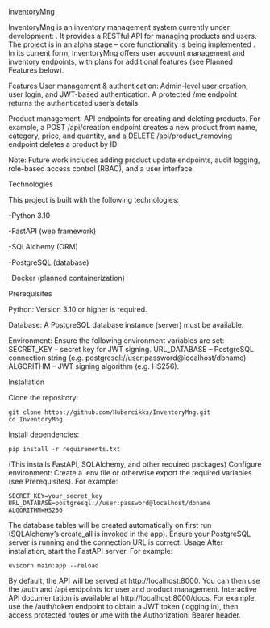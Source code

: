 InventoryMng

InventoryMng is an inventory management system currently under development:
. It provides a RESTful API for managing products and users. The project is in an alpha stage – core functionality is being implemented
. In its current form, InventoryMng offers user account management and inventory endpoints, with plans for additional features (see Planned Features below).

Features
User management & authentication: Admin-level user creation, user login, and JWT-based authentication. A protected /me endpoint returns the authenticated user’s details

Product management: API endpoints for creating and deleting products. For example, a POST /api/creation endpoint creates a new product from name, category, price, and quantity, and a DELETE /api/product_removing endpoint deletes a product by ID

Note: Future work includes adding product update endpoints, audit logging, role-based access control (RBAC), and a user interface.

Technologies

This project is built with the following technologies:

  -Python 3.10
  
  -FastAPI (web framework)
  
  -SQLAlchemy (ORM)
  
  -PostgreSQL (database)
  
  -Docker (planned containerization)
  
Prerequisites

Python: Version 3.10 or higher is required.

Database: A PostgreSQL database instance (server) must be available.

Environment: Ensure the following environment variables are set:
SECRET_KEY – secret key for JWT signing.
URL_DATABASE – PostgreSQL connection string (e.g. postgresql://user:password@localhost/dbname)
ALGORITHM – JWT signing algorithm (e.g. HS256).

Installation

Clone the repository: 

    git clone https://github.com/Hubercikks/InventoryMng.git
    cd InventoryMng
    
Install dependencies:

    pip install -r requirements.txt
    
(This installs FastAPI, SQLAlchemy, and other required packages)
Configure environment: Create a .env file or otherwise export the required variables (see Prerequisites). For example:

    SECRET_KEY=your_secret_key
    URL_DATABASE=postgresql://user:password@localhost/dbname
    ALGORITHM=HS256

The database tables will be created automatically on first run (SQLAlchemy’s create_all is invoked in the app). Ensure your PostgreSQL server is running and the connection URL is correct.
Usage
After installation, start the FastAPI server. For example:

    uvicorn main:app --reload
    
By default, the API will be served at http://localhost:8000. You can then use the /auth and /api endpoints for user and product management. Interactive API documentation is available at http://localhost:8000/docs. For example, use the /auth/token endpoint to obtain a JWT token (logging in), then access protected routes or /me with the Authorization: Bearer <token> header.
